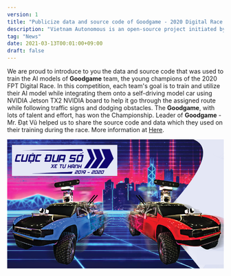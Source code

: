```yaml
---
version: 1
title: "Publicize data and source code of Goodgame - 2020 Digital Race Championship"
description: "Vietnam Autonomous is an open-source project initiated by MakerHanoi to create an open platform for autonomous vehicles. We aim to help students, makers, and hobbyists to build their own 3D printed cars as the platforms for studying AI."
tag: "News"
date: 2021-03-13T00:01:00+09:00
draft: false
---
```


We are proud to introduce to you the data and source code that was used to train the AI models of **Goodgame** team, the young champions of the 2020 FPT Digital Race. In this competition, each team's goal is to train and utilize their AI model while integrating them onto a self-driving model car using NVIDIA Jetson TX2 NVIDIA board to help it go through the assigned route while following traffic signs and dodging obstacles. The **Goodgame**, with lots of talent and effort, has won the Championship.  Leader of **Goodgame** - Mr. Đạt Vũ helped us to share the source code and data which they used on their training during the race. More information at [Here](/docs/datasets/cuoc-dua-so/).

![Digital Race 2020](cuoc-dua-so.png)

